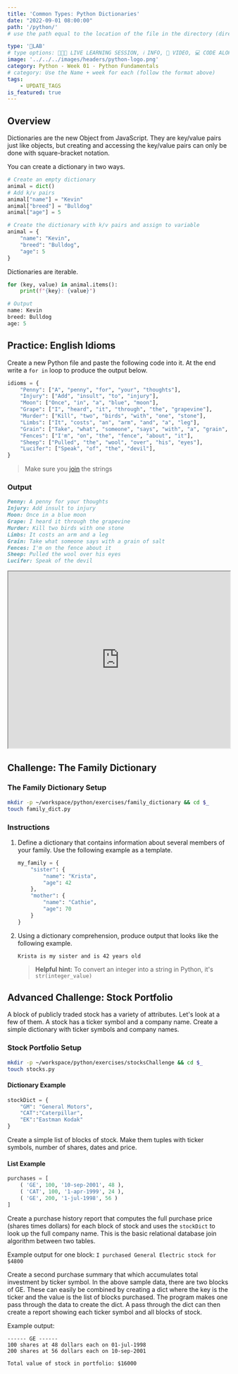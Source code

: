 ```yaml
---
title: 'Common Types: Python Dictionaries'
date: "2022-09-01 08:00:00"
path: '/python/'
# use the path equal to the location of the file in the directory (directory structure)

type: '🥼LAB'
# type options: 👩🏽‍🏫 LIVE LEARNING SESSION, ℹ️ INFO, 🎥 VIDEO, 💻 CODE ALONG, 🥼LAB, ↩️ REVIEW/NOTES, 👥 GROUP LEARNING, 👷🏼‍♂️ GROUP PROJECT, 🧠 ASSESSMENT, 📝 ASSIGNMENT
image: '../../../images/headers/python-logo.png'
category: Python - Week 01 - Python Fundamentals
# category: Use the Name + week for each (follow the format above)
tags:
    - UPDATE_TAGS
is_featured: true
---
```

## Overview

Dictionaries are the new Object from JavaScript. They are key/value pairs just like objects, but creating and accessing the key/value pairs can only be done with square-bracket notation.

You can create a dictionary in two ways.

```py
# Create an empty dictionary
animal = dict()
# Add k/v pairs
animal["name"] = "Kevin"
animal["breed"] = "Bulldog"
animal["age"] = 5

# Create the dictionary with k/v pairs and assign to variable
animal = {
    "name": "Kevin",
    "breed": "Bulldog",
    "age": 5
}
```

Dictionaries are iterable.

```py
for (key, value) in animal.items():
    print(f"{key}: {value}")

# Output
name: Kevin
breed: Bulldog
age: 5
```

## Practice: English Idioms

Create a new Python file and paste the following code into it. At the end write a `for in` loop to produce the output below.

```py
idioms = {
    "Penny": ["A", "penny", "for", "your", "thoughts"],
    "Injury": ["Add", "insult", "to", "injury"],
    "Moon": ["Once", "in", "a", "blue", "moon"],
    "Grape": ["I", "heard", "it", "through", "the", "grapevine"],
    "Murder": ["Kill", "two", "birds", "with", "one", "stone"],
    "Limbs": ["It", "costs", "an", "arm", "and", "a", "leg"],
    "Grain": ["Take", "what", "someone", "says", "with", "a", "grain", "of", "salt"],
    "Fences": ["I'm", "on", "the", "fence", "about", "it"],
    "Sheep": ["Pulled", "the", "wool", "over", "his", "eyes"],
    "Lucifer": ["Speak", "of", "the", "devil"],
}
```

> Make sure you [join](https://www.tutorialspoint.com/python/string_join.htm) the strings

### Output

```markdown
Penny: A penny for your thoughts
Injury: Add insult to injury
Moon: Once in a blue moon
Grape: I heard it through the grapevine
Murder: Kill two birds with one stone
Limbs: It costs an arm and a leg
Grain: Take what someone says with a grain of salt
Fences: I'm on the fence about it
Sheep: Pulled the wool over his eyes
Lucifer: Speak of the devil
```

<iframe src="https://replit.com/@callmedrt/Practice-Dictionary-of-Words-Python?embed=true" width="100%" height="400"></iframe>

## Challenge: The Family Dictionary

### The Family Dictionary Setup

```bash
mkdir -p ~/workspace/python/exercises/family_dictionary && cd $_
touch family_dict.py
```

### Instructions

1. Define a dictionary that contains information about several members of your family. Use the following example as a template.

    ```py
    my_family = {
        "sister": {
            "name": "Krista",
            "age": 42
        },
        "mother": {
            "name": "Cathie",
            "age": 70
        }
    }
    ```

2. Using a dictionary comprehension, produce output that looks like the following example.

    ```haml
    Krista is my sister and is 42 years old
    ```

    > **Helpful hint:** To convert an integer into a string in Python, it's `str(integer_value)`

## Advanced Challenge: Stock Portfolio

A block of publicly traded stock has a variety of attributes. Let's look at a few of them. A stock has a ticker symbol and a company name. Create a simple dictionary with ticker symbols and company names.

### Stock Portfolio Setup

```bash
mkdir -p ~/workspace/python/exercises/stocksChallenge && cd $_
touch stocks.py
```

#### Dictionary Example

```py
stockDict = {
    "GM": "General Motors",
    "CAT":"Caterpillar",
    "EK":"Eastman Kodak"
}
```

Create a simple list of blocks of stock. Make them tuples with ticker symbols, number of shares, dates and price.

#### List Example

```py
purchases = [
    ( 'GE', 100, '10-sep-2001', 48 ),
    ( 'CAT', 100, '1-apr-1999', 24 ),
    ( 'GE', 200, '1-jul-1998', 56 )
]
```

Create a purchase history report that computes the full purchase price (shares times dollars) for each block of stock and uses the `stockDict` to look up the full company name. This is the basic relational database join algorithm between two tables.

Example output for one block:
`I purchased General Electric stock for $4800`

Create a second purchase summary that which accumulates total investment by ticker symbol. In the above sample data, there are two blocks of GE. These can easily be combined by creating a dict where the key is the ticker and the value is the list of blocks purchased. The program makes one pass through the data to create the dict. A pass through the dict can then create a report showing each ticker symbol and all blocks of stock.

Example output:

```haml
------ GE ------
100 shares at 48 dollars each on 01-jul-1998
200 shares at 56 dollars each on 10-sep-2001

Total value of stock in portfolio: $16000
```
